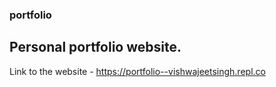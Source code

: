 ### portfolio
## Personal portfolio website.
Link to the website - https://portfolio--vishwajeetsingh.repl.co
